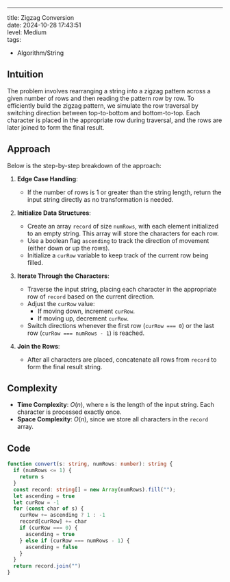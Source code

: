 ---
title: Zigzag Conversion  
date: 2024-10-28 17:43:51  
level: Medium  
tags:  
  - Algorithm/String

## Intuition

The problem involves rearranging a string into a zigzag pattern across a given number of rows and then reading the pattern row by row. To efficiently build the zigzag pattern, we simulate the row traversal by switching direction between top-to-bottom and bottom-to-top. Each character is placed in the appropriate row during traversal, and the rows are later joined to form the final result.

## Approach

Below is the step-by-step breakdown of the approach:

1. **Edge Case Handling**:  
	- If the number of rows is 1 or greater than the string length, return the input string directly as no transformation is needed.

2. **Initialize Data Structures**:  
	- Create an array `record` of size `numRows`, with each element initialized to an empty string. This array will store the characters for each row.  
	- Use a boolean flag `ascending` to track the direction of movement (either down or up the rows).  
	- Initialize a `curRow` variable to keep track of the current row being filled.

3. **Iterate Through the Characters**:  
	- Traverse the input string, placing each character in the appropriate row of `record` based on the current direction.  
	- Adjust the `curRow` value:  
		- If moving down, increment `curRow`.  
		- If moving up, decrement `curRow`.  
	- Switch directions whenever the first row (`curRow === 0`) or the last row (`curRow === numRows - 1`) is reached.

4. **Join the Rows**:  
	- After all characters are placed, concatenate all rows from `record` to form the final result string.

## Complexity

- **Time Complexity**: $O(n)$, where `n` is the length of the input string. Each character is processed exactly once.  
- **Space Complexity**: $O(n)$, since we store all characters in the `record` array.

## Code

```ts
function convert(s: string, numRows: number): string {
  if (numRows <= 1) {
    return s
  }
  const record: string[] = new Array(numRows).fill("");
  let ascending = true
  let curRow = -1
  for (const char of s) {
    curRow += ascending ? 1 : -1
    record[curRow] += char
    if (curRow === 0) {
      ascending = true
    } else if (curRow === numRows - 1) {
      ascending = false
    }
  }
  return record.join("")
}
```
